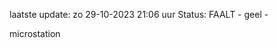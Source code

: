 laatste update: 
zo 29-10-2023 21:06   uur 
Status: FAALT - geel - 
<div class="service Y">microstation</div>